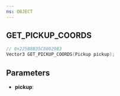 ```yaml
---
ns: OBJECT
---
```

## GET_PICKUP_COORDS

```c
// 0x225B8B35C88029B3
Vector3 GET_PICKUP_COORDS(Pickup pickup);
```

## Parameters
* **pickup**:
